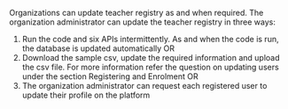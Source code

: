 Organizations can update teacher registry as and when required. The organization administrator can update the teacher registry in three ways:
1. Run the code and six APIs intermittently. As and when the code is run, the database is updated automatically
		OR
1. Download the sample csv, update the required information and upload the csv file. For more information refer the question on updating users under the section Registering and Enrolment
		OR
1. The organization administrator can request each registered user to update their profile on the platform

